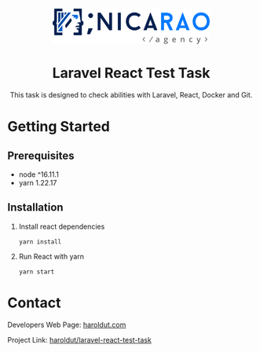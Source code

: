 <p align="center">
  <a href="http://www.nicarao.agency">
    <img src="images/Nicarao-Agency-Horizontal-Logo-Full-Color.png" width="320" height="72">
  </a>

  <h1 align="center">Laravel React Test Task</h1>

  <p align="center">
    This task is designed to check abilities with Laravel, React, Docker and Git.
  </p>
</p>

# Getting Started

## Prerequisites

-   node ^16.11.1
-   yarn 1.22.17

## Installation

1. Install react dependencies
    ```
    yarn install
    ```
2. Run React with yarn
    ```
    yarn start
    ```

<!-- CONTACT -->

# Contact

Developers Web Page: [haroldut.com](https://www.haroldut.com)

Project Link: [haroldut/laravel-react-test-task](https://github.com/haroldut/laravel-react-test-task)
